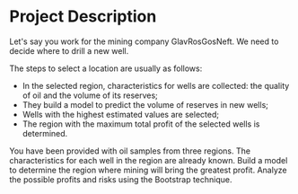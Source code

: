 # Project Description


Let's say you work for the mining company GlavRosGosNeft. We need to decide where to drill a new well.


The steps to select a location are usually as follows:


* In the selected region, characteristics for wells are collected: the quality of oil and the volume of its reserves;
* They build a model to predict the volume of reserves in new wells;
* Wells with the highest estimated values are selected;
* The region with the maximum total profit of the selected wells is determined.


You have been provided with oil samples from three regions. The characteristics for each well in the region are already known. Build a model to determine the region where mining will bring the greatest profit. Analyze the possible profits and risks using the Bootstrap technique.

